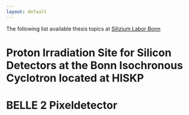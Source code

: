 ```yaml
---
layout: default
---
```


The following list available thesis topics at [Silizium Labor Bonn](https://github.com/SiLab-Bonn)

# Proton Irradiation Site for Silicon Detectors at the Bonn Isochronous Cyclotron located at HISKP

# BELLE 2 Pixeldetector
